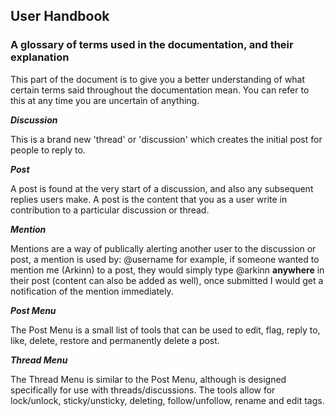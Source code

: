 ## User Handbook
### A glossary of terms used in the documentation, and their explanation

This part of the document is to give you a better understanding of what certain terms said throughout the documentation mean. You can refer to this at any time you are uncertain of anything.

**_Discussion_**

This is a brand new 'thread' or 'discussion' which creates the initial post for people to reply to.

**_Post_**

A post is found at the very start of a discussion, and also any subsequent replies users make. A post is the content that you as a user write in contribution to a particular discussion or thread.

**_Mention_**

Mentions are a way of publically alerting another user to the discussion or post, a mention is used by:
@username
for example, if someone wanted to mention me (Arkinn) to a post, they would simply type @arkinn **anywhere** in their post (content can also be added as well), once submitted I would get a notification of the mention immediately.

**_Post Menu_**

The Post Menu is a small list of tools that can be used to edit, flag, reply to, like, delete, restore and permanently delete a post.

**_Thread Menu_**

The Thread Menu is similar to the Post Menu, although is designed specifically for use with threads/discussions. The tools allow for lock/unlock, sticky/unsticky, deleting, follow/unfollow, rename and edit tags.
